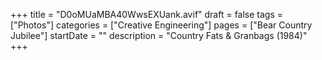 +++
title = "D0oMUaMBA40WwsEXUank.avif"
draft = false
tags = ["Photos"]
categories = ["Creative Engineering"]
pages = ["Bear Country Jubilee"]
startDate = ""
description = "Country Fats & Granbags (1984)"
+++
